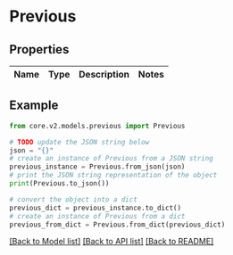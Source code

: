 # Previous


## Properties

Name | Type | Description | Notes
------------ | ------------- | ------------- | -------------

## Example

```python
from core.v2.models.previous import Previous

# TODO update the JSON string below
json = "{}"
# create an instance of Previous from a JSON string
previous_instance = Previous.from_json(json)
# print the JSON string representation of the object
print(Previous.to_json())

# convert the object into a dict
previous_dict = previous_instance.to_dict()
# create an instance of Previous from a dict
previous_from_dict = Previous.from_dict(previous_dict)
```
[[Back to Model list]](../README.md#documentation-for-models) [[Back to API list]](../README.md#documentation-for-api-endpoints) [[Back to README]](../README.md)


